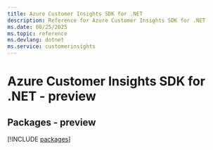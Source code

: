 ```yaml
---
title: Azure Customer Insights SDK for .NET
description: Reference for Azure Customer Insights SDK for .NET
ms.date: 08/25/2025
ms.topic: reference
ms.devlang: dotnet
ms.service: customerinsights
---
```

# Azure Customer Insights SDK for .NET - preview
## Packages - preview
[!INCLUDE [packages](customer-insights-index.md)]